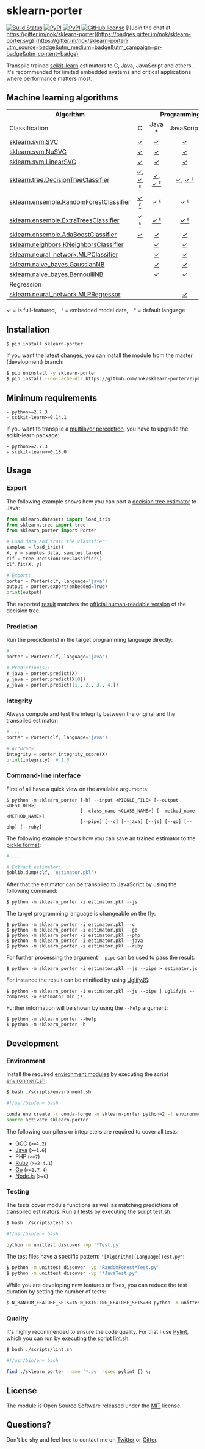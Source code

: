 
# sklearn-porter

[![Build Status](https://img.shields.io/travis/nok/sklearn-porter/master.svg)](https://travis-ci.org/nok/sklearn-porter)
[![PyPI](https://img.shields.io/pypi/v/sklearn-porter.svg)](https://pypi.python.org/pypi/sklearn-porter)
[![PyPI](https://img.shields.io/pypi/pyversions/sklearn-porter.svg)](https://pypi.python.org/pypi/sklearn-porter)
[![GitHub license](https://img.shields.io/pypi/l/sklearn-porter.svg)](https://raw.githubusercontent.com/nok/sklearn-porter/master/license.txt)
[![Join the chat at https://gitter.im/nok/sklearn-porter](https://badges.gitter.im/nok/sklearn-porter.svg)](https://gitter.im/nok/sklearn-porter?utm_source=badge&utm_medium=badge&utm_campaign=pr-badge&utm_content=badge)

Transpile trained [scikit-learn](https://github.com/scikit-learn/scikit-learn) estimators to C, Java, JavaScript and others.<br>It's recommended for limited embedded systems and critical applications where performance matters most.


## Machine learning algorithms

<table>
    <tbody>
        <tr>
            <td align="center" width="40%"><strong>Algorithm</strong></td>
            <td align="center" colspan="6" width="60%"><strong>Programming language</strong></td>
        </tr>
        <tr>
            <td align="left" width="40%">Classification</td>
            <td align="center" width="10%">C</td>
            <td align="center" width="10%">Java *</td>
            <td align="center" width="10%">JavaScript</td>
            <td align="center" width="10%">Go</td>
            <td align="center" width="10%">PHP</td>
            <td align="center" width="10%">Ruby</td>
        </tr>
        <tr>
            <td><a href="http://scikit-learn.org/stable/modules/generated/sklearn.svm.SVC.html">sklearn.svm.SVC</a></td>
            <td align="center"><a href="examples/estimator/classifier/SVC/c/basics.ipynb">✓</a></td>
            <td align="center"><a href="examples/estimator/classifier/SVC/java/basics.ipynb">✓</a></td>
            <td align="center"><a href="examples/estimator/classifier/SVC/js/basics.ipynb">✓</a></td>
            <td align="center"></td>
            <td align="center"><a href="examples/estimator/classifier/SVC/php/basics.ipynb">✓</a></td>
            <td align="center"><a href="examples/estimator/classifier/SVC/ruby/basics.ipynb">✓</a></td>
        </tr>
        <tr>
            <td><a href="http://scikit-learn.org/stable/modules/generated/sklearn.svm.NuSVC.html">sklearn.svm.NuSVC</a></td>
            <td align="center"><a href="examples/estimator/classifier/NuSVC/c/basics.ipynb">✓</a></td>
            <td align="center"><a href="examples/estimator/classifier/NuSVC/java/basics.ipynb">✓</a></td>
            <td align="center"><a href="examples/estimator/classifier/NuSVC/js/basics.ipynb">✓</a></td>
            <td align="center"></td>
            <td align="center"><a href="examples/estimator/classifier/NuSVC/php/basics.ipynb">✓</a></td>
            <td align="center"><a href="examples/estimator/classifier/NuSVC/ruby/basics.ipynb">✓</a></td>
        </tr>
        <tr>
            <td><a href="http://scikit-learn.org/stable/modules/generated/sklearn.svm.LinearSVC.html">sklearn.svm.LinearSVC</a></td>
            <td align="center"><a href="examples/estimator/classifier/LinearSVC/c/basics.ipynb">✓</a></td>
            <td align="center"><a href="examples/estimator/classifier/LinearSVC/java/basics.ipynb">✓</a></td>
            <td align="center"><a href="examples/estimator/classifier/LinearSVC/js/basics.ipynb">✓</a></td>
            <td align="center"><a href="examples/estimator/classifier/LinearSVC/go/basics.ipynb">✓</a></td>
            <td align="center"><a href="examples/estimator/classifier/LinearSVC/php/basics.ipynb">✓</a></td>
            <td align="center"><a href="examples/estimator/classifier/LinearSVC/ruby/basics.ipynb">✓</a></td>
        </tr>
        <tr>
            <td><a href="http://scikit-learn.org/stable/modules/generated/sklearn.tree.DecisionTreeClassifier.html">sklearn.tree.DecisionTreeClassifier</a></td>
            <td align="center"><a href="examples/estimator/classifier/DecisionTreeClassifier/c/basics.ipynb">✓</a>, <a href="examples/estimator/classifier/DecisionTreeClassifier/c/basics_embedded.ipynb">✓ ᴱ</a></td>
            <td align="center"><a href="examples/estimator/classifier/DecisionTreeClassifier/java/basics.ipynb">✓</a>, <a href="examples/estimator/classifier/DecisionTreeClassifier/java/basics_embedded.ipynb">✓ ᴱ</a></td>
            <td align="center"><a href="examples/estimator/classifier/DecisionTreeClassifier/js/basics.ipynb">✓</a>, <a href="examples/estimator/classifier/DecisionTreeClassifier/js/basics_embedded.ipynb">✓ ᴱ</a></td>
            <td align="center"><a href="examples/estimator/classifier/DecisionTreeClassifier/go/basics.ipynb">✓</a>, <a href="examples/estimator/classifier/DecisionTreeClassifier/go/basics_embedded.ipynb">✓ ᴱ</a></td>
            <td align="center"><a href="examples/estimator/classifier/DecisionTreeClassifier/php/basics.ipynb">✓</a>,  <a href="examples/estimator/classifier/DecisionTreeClassifier/php/basics_embedded.ipynb">✓ ᴱ</a></td></td>
            <td align="center"><a href="examples/estimator/classifier/DecisionTreeClassifier/ruby/basics.ipynb">✓</a>, <a href="examples/estimator/classifier/DecisionTreeClassifier/ruby/basics_embedded.ipynb">✓ ᴱ</a></td>
        </tr>
        <tr>
            <td><a href="http://scikit-learn.org/stable/modules/generated/sklearn.ensemble.RandomForestClassifier.html">sklearn.ensemble.RandomForestClassifier</a></td>
            <td align="center"><a href="examples/estimator/classifier/RandomForestClassifier/c/basics_embedded.ipynb">✓ ᴱ</a></td>
            <td align="center"><a href="examples/estimator/classifier/RandomForestClassifier/java/basics_embedded.ipynb">✓ ᴱ</a></td>
            <td align="center"><a href="examples/estimator/classifier/RandomForestClassifier/js/basics_embedded.ipynb">✓ ᴱ</a></td>
            <td align="center"></td>
            <td align="center">✓ ᴱ</td>
            <td align="center">✓ ᴱ</td>
        </tr>
        <tr>
            <td><a href="http://scikit-learn.org/stable/modules/generated/sklearn.ensemble.ExtraTreesClassifier.html">sklearn.ensemble.ExtraTreesClassifier</a></td>
            <td align="center"><a href="examples/estimator/classifier/ExtraTreesClassifier/c/basics.ipynb">✓ ᴱ</a></td>
            <td align="center"><a href="examples/estimator/classifier/ExtraTreesClassifier/java/basics.ipynb">✓ ᴱ</a></td>
            <td align="center"><a href="examples/estimator/classifier/ExtraTreesClassifier/js/basics.ipynb">✓ ᴱ</a></td>
            <td align="center"></td>
            <td align="center">✓ ᴱ</td>
            <td align="center">✓ ᴱ</td>
        </tr>
        <tr>
            <td><a href="http://scikit-learn.org/stable/modules/generated/sklearn.ensemble.AdaBoostClassifier.html">sklearn.ensemble.AdaBoostClassifier</a></td>
            <td align="center"><a href="examples/estimator/classifier/AdaBoostClassifier/c/basics.ipynb">✓</a></td>
            <td align="center"><a href="examples/estimator/classifier/AdaBoostClassifier/java/basics.ipynb">✓</a></td>
            <td align="center"><a href="examples/estimator/classifier/AdaBoostClassifier/js/basics.ipynb">✓</a></td>
            <td align="center"></td>
            <td align="center"></td>
            <td align="center"></td>
        </tr>
        <tr>
            <td><a href="http://scikit-learn.org/stable/modules/generated/sklearn.neighbors.KNeighborsClassifier.html">sklearn.neighbors.KNeighborsClassifier</a></td>
            <td align="center"></td>
            <td align="center"><a href="examples/estimator/classifier/KNeighborsClassifier/java/basics.ipynb">✓</a></td>
            <td align="center"><a href="examples/estimator/classifier/KNeighborsClassifier/js/basics.ipynb">✓</a></td>
            <td align="center"></td>
            <td align="center"></td>
            <td align="center"></td>
        </tr>
        <tr>
            <td><a href="http://scikit-learn.org/stable/modules/generated/sklearn.neural_network.MLPClassifier.html">sklearn.neural_network.MLPClassifier</a></td>
            <td align="center"></td>
            <td align="center"><a href="examples/estimator/classifier/MLPClassifier/java/basics.ipynb">✓</a></td>
            <td align="center"><a href="examples/estimator/classifier/MLPClassifier/js/basics.ipynb">✓</a></td>
            <td align="center"></td>
            <td align="center"></td>
            <td align="center"></td>
        </tr>
        <tr>
            <td><a href="http://scikit-learn.org/stable/modules/generated/sklearn.naive_bayes.GaussianNB.html#sklearn.naive_bayes.GaussianNB">sklearn.naive_bayes.GaussianNB</a></td>
            <td align="center"></td>
            <td align="center"><a href="examples/estimator/classifier/GaussianNB/java/basics.ipynb">✓</a></td>
            <td align="center"><a href="examples/estimator/classifier/GaussianNB/js/basics.ipynb">✓</a></td>
            <td align="center"></td>
            <td align="center"></td>
            <td align="center"></td>
        </tr>
        <tr>
            <td><a href="http://scikit-learn.org/stable/modules/generated/sklearn.naive_bayes.BernoulliNB.html#sklearn.naive_bayes.BernoulliNB">sklearn.naive_bayes.BernoulliNB</a></td>
            <td align="center"></td>
            <td align="center"><a href="examples/estimator/classifier/BernoulliNB/java/basics.ipynb">✓</a></td>
            <td align="center"><a href="examples/estimator/classifier/BernoulliNB/js/basics.ipynb">✓</a></td>
            <td align="center"></td>
            <td align="center"></td>
            <td align="center"></td>
        </tr>
        <tr>
            <td align="left" width="40%">Regression</td>
            <td colspan="6" width="10%"></td>
        </tr>
        <tr>
            <td><a href="http://scikit-learn.org/stable/modules/generated/sklearn.neural_network.MLPRegressor.html">sklearn.neural_network.MLPRegressor</a></td>
            <td align="center"></td>
            <td align="center"></td>
            <td align="center"><a href="examples/estimator/regressor/MLPRegressor/js/basics.ipynb">✓</a></td>
            <td align="center"></td>
            <td align="center"></td>
            <td align="center"></td>
        </tr>
    </tbody>
</table>

✓ = is full-featured,　ᴱ = embedded model data,　* = default language

## Installation

```bash
$ pip install sklearn-porter
```

If you want the [latest changes](changelog.md#unreleased), you can install the module from the master (development) branch:

```bash
$ pip uninstall -y sklearn-porter
$ pip install --no-cache-dir https://github.com/nok/sklearn-porter/zipball/master
```

## Minimum requirements

```
- python>=2.7.3
- scikit-learn>=0.14.1
```

If you want to transpile a [multilayer perceptron](http://scikit-learn.org/stable/modules/generated/sklearn.neural_network.MLPClassifier.html), you have to upgrade the scikit-learn package:

```
- python>=2.7.3
- scikit-learn>=0.18.0
```


## Usage

### Export

The following example shows how you can port a [decision tree estimator](http://scikit-learn.org/stable/modules/tree.html#classification) to Java:

```python
from sklearn.datasets import load_iris
from sklearn.tree import tree
from sklearn_porter import Porter

# Load data and train the classifier:
samples = load_iris()
X, y = samples.data, samples.target
clf = tree.DecisionTreeClassifier()
clf.fit(X, y)

# Export:
porter = Porter(clf, language='java')
output = porter.export(embedded=True)
print(output)
```

The exported [result](examples/estimator/classifier/DecisionTreeClassifier/java/basics_embedded.py#L25-L75) matches the [official human-readable version](http://scikit-learn.org/stable/_images/iris.svg) of the decision tree.

### Prediction

Run the prediction(s) in the target programming language directly:

```python
# ...
porter = Porter(clf, language='java')

# Prediction(s):
Y_java = porter.predict(X)
y_java = porter.predict(X[0])
y_java = porter.predict([1., 2., 3., 4.])
```

### Integrity

Always compute and test the integrity between the original and the transpiled estimator:

```python
# ...
porter = Porter(clf, language='java')

# Accuracy:
integrity = porter.integrity_score(X)
print(integrity)  # 1.0
```


### Command-line interface

First of all have a quick view on the available arguments:

```
$ python -m sklearn_porter [-h] --input <PICKLE_FILE> [--output <DEST_DIR>]
                           [--class_name <CLASS_NAME>] [--method_name <METHOD_NAME>]
                           [--pipe] [--c] [--java] [--js] [--go] [--php] [--ruby]
```

The following example shows how you can save an trained estimator to the [pickle format](http://scikit-learn.org/stable/modules/model_persistence.html#persistence-example):

```python
# ...

# Extract estimator:
joblib.dump(clf, 'estimator.pkl')
```

After that the estimator can be transpiled to JavaScript by using the following command:

```
$ python -m sklearn_porter -i estimator.pkl --js
```

The target programming language is changeable on the fly: 

```
$ python -m sklearn_porter -i estimator.pkl --c
$ python -m sklearn_porter -i estimator.pkl --go
$ python -m sklearn_porter -i estimator.pkl --php
$ python -m sklearn_porter -i estimator.pkl --java
$ python -m sklearn_porter -i estimator.pkl --ruby
```

For further processing the argument `--pipe` can be used to pass the result:

```
$ python -m sklearn_porter -i estimator.pkl --js --pipe > estimator.js
```

For instance the result can be minified by using [UglifyJS](https://github.com/mishoo/UglifyJS2):

```
$ python -m sklearn_porter -i estimator.pkl --js --pipe | uglifyjs --compress -o estimator.min.js 
```

Further information will be shown by using the `--help` argument:

```
$ python -m sklearn_porter --help
$ python -m sklearn_porter -h
```


## Development

### Environment

Install the required [environment modules](environment.yml) by executing the script [environment.sh](scripts/environment.sh):

```bash
$ bash ./scripts/environment.sh
```

```bash
#!/usr/bin/env bash

conda env create -c conda-forge -n sklearn-porter python=2 -f environment.yml
source activate sklearn-porter
```

The following compilers or intepreters are required to cover all tests:

- [GCC](https://gcc.gnu.org) (`>=4.2`)
- [Java](https://java.com) (`>=1.6`)
- [PHP](http://www.php.net/) (`>=7`)
- [Ruby](https://www.ruby-lang.org) (`>=2.4.1`)
- [Go](https://golang.org/) (`>=1.7.4`)
- [Node.js](https://nodejs.org) (`>=6`)

### Testing

The tests cover module functions as well as matching predictions of transpiled estimators. Run [all tests](tests) by executing the script [test.sh](scripts/test.sh):

```bash
$ bash ./scripts/test.sh
```

```bash
#!/usr/bin/env bash

python -m unittest discover -vp '*Test.py'
```

The test files have a specific pattern: `'[Algorithm][Language]Test.py'`:

```bash
$ python -m unittest discover -vp 'RandomForest*Test.py'
$ python -m unittest discover -vp '*JavaTest.py'
```

While you are developing new features or fixes, you can reduce the test duration by setting the number of tests:

```bash
$ N_RANDOM_FEATURE_SETS=15 N_EXISTING_FEATURE_SETS=30 python -m unittest discover -vp '*Test.py'
```


### Quality

It's highly recommended to ensure the code quality. For that I use [Pylint](https://github.com/PyCQA/pylint/), which you can run by executing the script [lint.sh](scripts/lint.sh): 

```bash
$ bash ./scripts/lint.sh
```

```bash
#!/usr/bin/env bash

find ./sklearn_porter -name '*.py' -exec pylint {} \;
```


## License

The module is Open Source Software released under the [MIT](license.txt) license.


## Questions?

Don't be shy and feel free to contact me on [Twitter](https://twitter.com/darius_morawiec) or [Gitter](https://gitter.im/nok/sklearn-porter).
